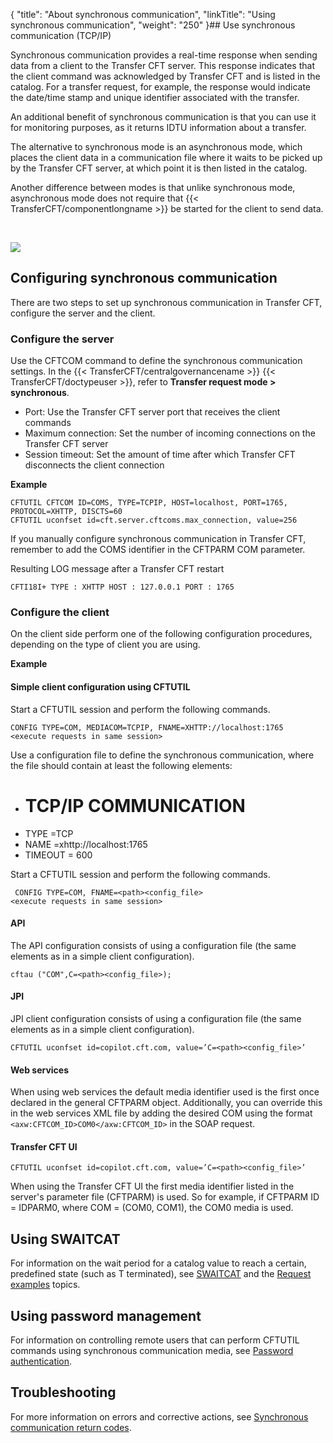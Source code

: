 {
    "title": "About synchronous communication",
    "linkTitle": "Using synchronous communication",
    "weight": "250"
}## Use synchronous communication (TCP/IP)

Synchronous communication provides a real-time response when sending data from a client to the Transfer CFT server. This response indicates that the client command was acknowledged by Transfer CFT and is listed in the catalog. For a transfer request, for example, the response would indicate the date/time stamp and unique identifier associated with the transfer.

An additional benefit of synchronous communication is that you can use it for monitoring purposes, as it returns IDTU information about a transfer.

The alternative to synchronous mode is an asynchronous mode, which places the client data in a communication file where it waits to be picked up by the Transfer CFT server, at which point it is then listed in the catalog.

Another difference between modes is that unlike synchronous mode, asynchronous mode does not require that {{< TransferCFT/componentlongname  >}} be started for the client to send data.

 

![]($1)

## Configuring synchronous communication

There are two steps to set up synchronous communication in Transfer CFT, configure the server and the client.

### Configure the server

Use the CFTCOM command to define the synchronous communication settings. In the {{< TransferCFT/centralgovernancename  >}} {{< TransferCFT/doctypeuser  >}}, refer to **Transfer request mode &gt; synchronous**.

- Port: Use the Transfer CFT server port that receives the client commands
- Maximum connection: Set the number of incoming connections on the Transfer CFT server
- Session timeout: Set the amount of time after which Transfer CFT disconnects the client connection

**Example**

```
CFTUTIL CFTCOM ID=COMS, TYPE=TCPIP, HOST=localhost, PORT=1765, PROTOCOL=XHTTP, DISCTS=60
CFTUTIL uconfset id=cft.server.cftcoms.max_connection, value=256
```

If you manually configure synchronous communication in Transfer CFT, remember to add the COMS identifier in the CFTPARM COM parameter.

Resulting LOG message after a Transfer CFT restart

```
CFTI18I+ TYPE : XHTTP HOST : 127.0.0.1 PORT : 1765
```

### Configure the client

On the client side perform one of the following configuration procedures, depending on the type of client you are using.

**Example**

#### Simple client configuration using CFTUTIL

Start a CFTUTIL session and perform the following commands.

```
CONFIG TYPE=COM, MEDIACOM=TCPIP, FNAME=XHTTP://localhost:1765
<execute requests in same session>
```

Use a configuration file to define the synchronous communication, where the file should contain at least the following elements:

- # TCP/IP COMMUNICATION
- TYPE =TCP
- NAME =xhttp://localhost:1765
- TIMEOUT = 600

Start a CFTUTIL session and perform the following commands.

```
 CONFIG TYPE=COM, FNAME=<path><config_file>
<execute requests in same session>
```

#### API

The API configuration consists of using a configuration file (the same elements as in a simple client configuration).

```
cftau ("COM",C=<path><config_file>);
```

#### JPI

JPI client configuration consists of using a configuration file (the same elements as in a simple client configuration).

```
CFTUTIL uconfset id=copilot.cft.com, value=’C=<path><config_file>’
```

#### Web services

When using web services the default media identifier used is the first once declared in the general CFTPARM object. Additionally, you can override this in the web services XML file by adding the desired COM using the format `<axw:CFTCOM_ID>COM0</axw:CFTCOM_ID>` in the SOAP request.

#### Transfer CFT UI

```
CFTUTIL uconfset id=copilot.cft.com, value=’C=<path><config_file>’
```

When using the Transfer CFT UI the first media identifier listed in the server's parameter file (CFTPARM) is used. So for example, if CFTPARM ID = IDPARM0, where COM = (COM0, COM1), the COM0 media is used.

## Using SWAITCAT

For information on the wait period for a catalog value to reach a certain, predefined state (such as T terminated), see [SWAITCAT](define_transfer_wait_period) and the [Request examples](../../c_intro_userinterfaces/about_cftutil/managing_transfer_states/sync_transfer_request_tasks) topics.

## Using password management

For information on controlling remote users that can perform CFTUTIL commands using synchronous communication media, see [Password authentication](../../c_intro_userinterfaces/about_cftutil/control_remote_users_synch_com).

## Troubleshooting

For more information on errors and corrective actions, see [Synchronous communication return codes](../../troubleshoot_intro/messages_and_error_codes_start_here/synch_comm_return_codes).
